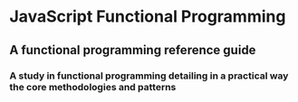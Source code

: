 # JavaScript Functional Programming 

## A functional programming reference guide 

### A study in functional programming detailing in a practical way the core methodologies and patterns